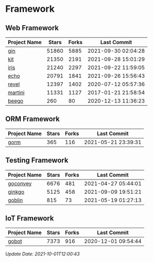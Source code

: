 # Framework

## Web Framework
| Project Name | Stars | Forks | Last Commit |
| ------------ | ----- | ----- | ----------- |
| [gin](https://github.com/gin-gonic/gin) | 51860 | 5885 | 2021-09-30 02:04:28 |
| [kit](https://github.com/go-kit/kit) | 21350 | 2191 | 2021-09-28 15:01:29 |
| [iris](https://github.com/kataras/iris) | 21240 | 2297 | 2021-09-22 11:59:05 |
| [echo](https://github.com/labstack/echo) | 20791 | 1841 | 2021-09-26 15:56:43 |
| [revel](https://github.com/revel/revel) | 12397 | 1402 | 2020-07-12 05:57:36 |
| [martini](https://github.com/go-martini/martini) | 11331 | 1127 | 2017-01-21 21:58:54 |
| [beego](https://github.com/astaxie/beego) | 260 | 80 | 2020-12-13 11:36:23 |

## ORM Framework
| Project Name | Stars | Forks | Last Commit |
| ------------ | ----- | ----- | ----------- |
| [gorm](https://github.com/jinzhu/gorm) | 365 | 116 | 2021-05-21 23:39:31 |

## Testing Framework
| Project Name | Stars | Forks | Last Commit |
| ------------ | ----- | ----- | ----------- |
| [goconvey](https://github.com/smartystreets/goconvey) | 6676 | 481 | 2021-04-27 05:44:01 |
| [ginkgo](https://github.com/onsi/ginkgo) | 5125 | 458 | 2021-09-09 19:51:21 |
| [goblin](https://github.com/franela/goblin) | 815 | 73 | 2021-05-19 01:27:13 |

## IoT Framework
| Project Name | Stars | Forks | Last Commit |
| ------------ | ----- | ----- | ----------- |
| [gobot](https://github.com/hybridgroup/gobot) | 7373 | 916 | 2020-12-01 09:54:44 |

*Update Date: 2021-10-01T12:00:43*